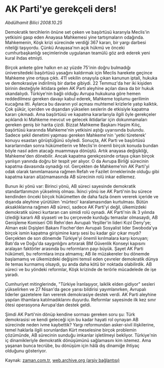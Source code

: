 # AK Parti'ye gerekçeli ders!

*Abdülhamit Bilici 2008.10.25*

<tr><td class="metin" colspan="2" style="padding-top: 20px; padding-left: 5px; padding-right: 10px;">Demokratik tercihlerin önüne set çeken ve başörtüsü kararıyla Meclis'in yetkisini gasp eden Anayasa Mahkemesi yine tartışmaların odağında. Mahkemenin, Köşk krizi sürecinde verdiği 367 kararı, bir yargı darbesi niteliği taşıyordu. Çünkü Anayasa'nın açık hükmü ve önceki cumhurbaşkanlığı seçimlerinde uygulanan teamülü göz ardı ederek yeni kural ihdas etmişti.</td></tr><tr><td class="metin" colspan="2" style="padding-top: 20px; padding-left: 5px; padding-right: 10px;"><p> Birçok ankete göre halkın en az yüzde 75'inin doğru bulmadığı üniversitedeki başörtüsü yasağını kaldırmak için Meclis harekete geçince Mahkeme yine ortaya çıktı. 411 vekilin onayıyla çıkan kanunun iptali, hukuka ve demokrasiye indirilmiş bir darbe gibiydi. 22 Temmuz'da her iki kişiden birinin desteğiyle iktidara gelen AK Parti aleyhine açılan dava da bir hukuk skandalıydı. Türkiye'nin bağlı olduğu Avrupa hukukuna göre hemen reddedilmesi gereken davayı kabul ederek, Mahkeme toplumu gerilimin kucağına itti. Aylarca bu davanın yol açması muhtemel krizlerle yatıp kalktık. Çok şükür, içeriden ve dışarıdan yükselen seslerin de etkisiyle kapatma kararı çıkmadı. Ama başörtüsü ve kapatma kararlarıyla ilgili öyle gerekçeler açıklandı ki Mahkeme mevcut ve gelecek iktidarlar için dokunmamaları gereken geniş bir harita çizdi. Bizzat Mahkeme Başkanı Haşim Kılıç, başörtüsü kararında Mahkeme'nin yetkisini aştığı uyarısında bulundu. Sadece şekil denetimi yapması gereken Mahkeme'nin 'yetki türeterek' konuyu esastan görüştüğünü söyledi. Sonuçta, AK Parti ve başörtüsü kararlarından sonra hükümetlerin ve Meclis'in önemli birçok konuda bundan böyle nasıl adım atacağı muammaya dönüştü. Artık anayasa değişikliği, Mahkeme'den dönebilir. Ancak kapatma gerekçesinde ortaya çıkan birçok yanlışın yanında doğru bir tespit yer alıyor. O da Avrupa Birliği sürecinin kapatma davasında oynadığı rol. Gerçekten de Mahkeme'nin AK Parti'yi odak olarak tanımlamasına rağmen Refah ve Fazilet örneklerinde olduğu gibi kapatma kararı al(a)mamasında AB sürecinin rolü inkar edilemez. 
<p> Bunun iki yönü var: Birinci yönü, AB süreci sayesinde demokratik standartlarımızın yükselmiş olması. İkinci yönü ise AK Parti'nin bu sürece kendinden önceki birçok hükümetten de daha fazla önem vererek içeride ve dışarıda aleyhine yürütülen 'mürteci' karalamasından kurtulması. Bütün aksaklıklarına rağmen AB süreci, sadece AK Parti'yi değil, ülkemizdeki demokratik süreci kurtaran can simidi rolü oynadı. AK Parti'nin ilk 3 yılında izlediği kararlı AB siyaseti ve bu çerçevede kurduğu temaslar olmasaydı, AB Genişleme Komiseri Olli Rehn'den Avrupalı Yeşiller'in lideri Kızıl Deny'ye; Alman eski Dışişleri Bakanı Fischer'den Avrupalı Sosyalist lider Swoboda'ya birçok ismin kapatma girişimine karşı sesi bu kadar gür çıkar mıydı? Gerçekten de son dönemde Türkiye'yi önemli kırılmalara karşı koruyan; Batı'da ve Doğu'da saygınlığını artırarak BM Güvenlik Konseyi kapısını aralayan faktörler arasında bu reformların payı büyük. Şayet AK Parti hükümeti, bu reformlara imza atmamış; AB ile müzakereler bu dönemde başlamamış ve ülkemizdeki değişimi temsil eden çevreler demokratik dünya ile temas kurmamış olsaydı, şu anda daha kötü bir noktada olabilirdik. AB süreci ve bu yöndeki reformlar, Köşk krizinde de terörle mücadelede de işe yaradı. 
<p> Cumhuriyet mitinglerinde, "Türkiye İranlaşıyor, laiklik elden gidiyor" sesleri yükselirken ve 27 Nisan'da gece yarısı bildirisi yayımlanırken, Avrupalı liderler gazetelere ilan vererek demokrasiye destek verdi. AK Parti aleyhine yapılan ithamlara katılmadıklarını duyurdu. Reformlar sayesinde ilk kez sınır ötesi operasyona Avrupa'dan destek geldi. 
<p> Şimdi AK Parti'nin dönüp kendine sorması gereken soru şu: Türk demokrasisi ve kendi geleceği için bu kadar hayati rol oynayan AB sürecinde neden ivme kaybettik? Yargı reformundan asker-sivil ilişkilerine, temel haklarla ilgili sorunlardan Kürt meselesine birçok problemin çözümünde, AB sürecinin sunduğu imkanlar işletilmeyi bekliyor. Türkiye'nin iç dinamikleriyle demokratik dönüşümünü sağlamasını kim istemez. Ama yaşanan bunca tecrübe, bu dönüşüm için hâlâ dış dinamiğe ihtiyaç olduğunu gösteriyor.<br/></p></p></p></p></td></tr>

Kaynak: [zaman.com.tr](http://zaman.com.tr/yazar.do?yazino=753091), [web.archive.org (arşiv bağlantısı)](http://web.archive.org/web/20081025144503/http://www.zaman.com.tr:80/yazar.do?yazino=753091)
